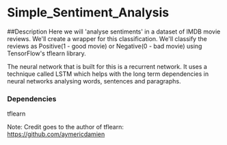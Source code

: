 # Simple_Sentiment_Analysis

##Description
Here we will 'analyse sentiments' in a dataset of IMDB movie reviews. 
We'll create a wrapper for this classification.
We'll classify the reviews as Positive(1 - good movie) or Negative(0 - bad movie) using TensorFlow's tflearn library.

The neural network that is built for this is a recurrent network. It uses a technique called LSTM which helps with the
long term dependencies in neural networks analysing words, sentences and paragraphs.

### Dependencies 
tflearn

Note: Credit goes to the author of tflearn: https://github.com/aymericdamien
      
